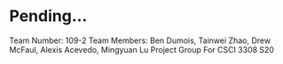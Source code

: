 # Pending...
Team Number: 109-2
Team Members: Ben Dumois, Tainwei Zhao, Drew McFaul, Alexis Acevedo, Mingyuan Lu
Project Group For CSCI 3308 S20
